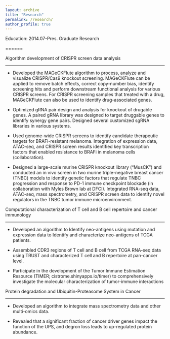 ```yaml
---
layout: archive
title: "Research"
permalink: /research/
author_profile: true
---
```


Education: 2014.07-Pres. Graduate Research

======

Algorithm development of CRISPR screen data analysis

---

* Developed the MAGeCKFlute algorithm to process, analyze and visualize CRISPR/Cas9 knockout screening. MAGeCKFlute can be applied to remove batch effects, correct copy-number bias, identify screening hits and perform downstream functional analysis for various CRISPR screens. For CRISPR screening samples that treated with a drug, MAGeCKFlute can also be used to identify drug-associated genes.

* Optimized gRNA pair design and analysis for knockout of drugable genes. A paired gRNA library was designed to target druggable genes to identify synergy gene pairs. Designed several customized sgRNA libraries in various systems.

* Used genome-wide CRISPR screens to identify candidate therapeutic targets for BRAFi-resistant melanoma. Integration of expression data, ATAC-seq, and CRISPR screen results identified key transcription factors that enabled resistance to BRAFi in melanoma cells (collaboration). 

* Designed a large-scale murine CRISPR knockout library (“MusCK”) and conducted an in vivo screen in two murine triple-negative breast cancer (TNBC) models to identify genetic factors that regulate TNBC progression and response to PD-1 immune checkpoint blockade (in collaboration with Myles Brown lab at DFCI). Integrated RNA-seq data, ATAC-seq, mass spectrometry, and CRISPR screen data to identify novel regulators in the TNBC tumor immune microenvironment.

Computational characterization of T cell and B cell repertoire and cancer immunology

---

* Developed an algorithm to Identify neo-antigens using mutation and expression data to Identify and characterize neo-antigens of TCGA patients. 

* Assembled CDR3 regions of T cell and B cell from TCGA RNA-seq data using TRUST and characterized T cell and B repertoire at pan-cancer level. 

* Participate in the development of the Tumor Immune Estimation Resource (TIMER; cistrome.shinyapps.io/timer) to comprehensively investigate the molecular characterization of tumor-immune interactions

Protein degradation and Ubiquitin-Proteasome System in Cancer

---

* Developed an algorithm to integrate mass spectrometry data and other multi-omics data.

* Revealed that a significant fraction of cancer driver genes impact the function of the UPS, and degron loss leads to up-regulated protein abundance.
